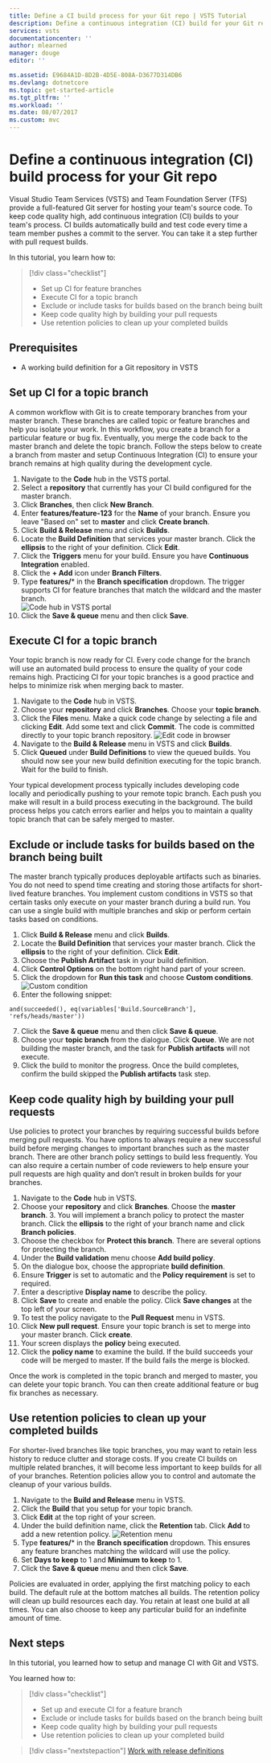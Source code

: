 ```yaml
---
title: Define a CI build process for your Git repo | VSTS Tutorial
description: Define a continuous integration (CI) build for your Git repo using VSTS
services: vsts
documentationcenter: ''
author: mlearned
manager: douge
editor: ''

ms.assetid: E9684A1D-8D2B-4D5E-808A-D3677D314DB6
ms.devlang: dotnetcore
ms.topic: get-started-article
ms.tgt_pltfrm: ''
ms.workload: ''
ms.date: 08/07/2017
ms.custom: mvc
---
```


# Define a continuous integration (CI) build process for your Git repo

Visual Studio Team Services (VSTS) and Team Foundation Server (TFS) provide a full-featured Git server for hosting your team's source code. To keep code quality high, add continuous integration (CI) builds to your team's process. CI builds automatically build and test code every time a team member pushes a commit to the server. You can take it a step further with pull request builds.

In this tutorial, you learn how to:

> [!div class="checklist"]
> * Set up CI for feature branches
> * Execute CI for a topic branch
> * Exclude or include tasks for builds based on the branch being built
> * Keep code quality high by building your pull requests
> * Use retention policies to clean up your completed builds

## Prerequisites
* A working build definition for a Git repository in VSTS

## Set up CI for a topic branch

A common workflow with Git is to create temporary branches from your master branch.  These branches are called topic or feature branches and help you isolate your work.  In this workflow, you create a branch for a particular feature or bug fix.  Eventually, you merge the code back to the master branch and delete the topic branch.  Follow the steps below to create a branch from master and setup Continuous Integration (CI) to ensure your branch remains at high quality during the development cycle.

1. Navigate to the **Code** hub in the VSTS portal.    
2. Select a **repository** that currently has your CI build configured for the master branch.  
3. Click **Branches**, then click **New Branch**.
4. Enter **features/feature-123**  for the **Name** of your branch.  Ensure you leave "Based on" set to **master** and click **Create branch**.  
5. Click **Build & Release** menu and click **Builds**.
6. Locate the **Build Definition** that services your master branch.  Click the **ellipsis** to the right of your definition.  Click **Edit**.
7. Click the **Triggers** menu for your build.  Ensure you have **Continuous Integration** enabled.
8.  Click the **+ Add** icon under **Branch Filters**.
9.  Type **features/*** in the **Branch specification** dropdown.  The trigger supports CI for feature branches that match the wildcard and the master branch.    
    ![Code hub in VSTS portal](_img/ci-build-git/triggerwildcard.png)
11.  Click the **Save & queue** menu and then click **Save**.

##  Execute CI for a topic branch

Your topic branch is now ready for CI.  Every code change for the branch will use an automated build process to ensure the quality of your code remains high.  Practicing CI for your topic branches is a good practice and helps to minimize risk when merging back to master.

1.  Navigate to the **Code** hub in VSTS.
2.  Choose your **repository** and click **Branches**.  Choose your **topic branch**.
3.  Click the **Files** menu.  Make a quick code change by selecting a file and clicking **Edit**.  Add some text and click **Commit**.  The code is committed directly to your topic branch repository.
     ![Edit code in browser](_img/ci-build-git/editcode.png)
4.  Navigate to the **Build & Release** menu in VSTS and click **Builds**.
5.  Click **Queued** under **Build Definitions** to view the queued builds.  You should now see your new build definition executing for the topic branch.  Wait for the build to finish.

Your typical development process typically includes developing code locally and periodically pushing to your remote topic branch.  Each push you make will result in a build process executing in the background.  The build process helps you catch errors earlier and helps you to maintain a quality topic branch that can be safely merged to master.  

## Exclude or include tasks for builds based on the branch being built

The master branch typically produces deployable artifacts such as binaries.  You do not need to spend time creating and storing those artifacts for short-lived feature branches.  You implement custom conditions in VSTS so that certain tasks only execute on your master branch during a build run.  You can use a single build with multiple branches and skip or perform certain tasks based on conditions. 

1. Click **Build & Release** menu and click **Builds**.
2. Locate the **Build Definition** that services your master branch.  Click the **ellipsis** to the right of your definition.  Click **Edit**.    
3. Choose the **Publish Artifact** task in your build definition.
4. Click **Control Options** on the bottom right hand part of your screen.
5. Click the dropdown for **Run this task** and choose **Custom conditions**.
    ![Custom condition](_img/ci-build-git/customconditions.png)
6. Enter the following snippet:
```
and(succeeded(), eq(variables['Build.SourceBranch'], 'refs/heads/master'))
```
7.  Click the **Save & queue** menu and then click **Save & queue**. 
8.  Choose your **topic branch** from the dialogue.  Click **Queue**.  We are not building the master branch, and the task for **Publish artifacts** will not execute.
9.  Click the build to monitor the progress.  Once the build completes, confirm the build skipped the **Publish artifacts** task step.
     

## Keep code quality high by building your pull requests

Use policies to protect your branches by requiring successful builds before merging pull requests.  You have options to always require a new successful build before merging changes to important branches such as the master branch.  There are other branch policy settings to build less frequently.  You can also require a certain number of code reviewers to help ensure your pull requests are high quality and don’t result in broken builds for your branches.

1.  Navigate to the **Code** hub in VSTS.
2.  Choose your **repository** and click **Branches**.  Choose the **master branch**.  3. You will implement a branch policy to protect the master branch.  Click the **ellipsis** to the right of your branch name and click **Branch policies**.    
4.  Choose the checkbox for **Protect this branch**.  There are several options for protecting the branch.    
5.  Under the **Build validation** menu choose **Add build policy**.
6.  On the dialogue box, choose the appropriate **build definition**.
7.  Ensure **Trigger** is set to automatic and the **Policy requirement** is set to required.
8.  Enter a descriptive **Display name** to describe the policy.  
9.  Click **Save** to create and enable the policy.  Click **Save changes** at the top left of your screen.
10.  To test the policy navigate to the **Pull Request** menu in VSTS.
11. Click **New pull request**.  Ensure your topic branch is set to merge into your master branch.  Click **create**.
12. Your screen displays the **policy** being executed.  
13.  Click the **policy name** to examine the build.  If the build succeeds your code will be merged to master.  If the build fails the merge is blocked.

Once the work is completed in the topic branch and merged to master, you can delete your topic branch.  You can then create additional feature or bug fix branches as necessary.

## Use retention policies to clean up your completed builds

For shorter-lived branches like topic branches, you may want to retain less history to reduce clutter and storage costs.  If you create CI builds on multiple related branches, it will become less important to keep builds for all of your branches.  Retention policies allow you to control and automate the cleanup of your various builds.

1.  Navigate to the **Build and Release** menu in VSTS.
2.  Click the **Build** that you setup for your topic branch.
3.  Click **Edit** at the top right of your screen.
4.  Under the build definition name, click the **Retention** tab.  Click **Add** to add a new retention policy.
    ![Retention menu](_img/ci-build-git/retentionpolicy.png)
5.  Type **features/*** in the **Branch specification** dropdown.  This ensures any feature branches matching the wildcard will use the policy.
6.  Set **Days to keep** to 1 and **Minimum to keep** to 1.
7.  Click the **Save & queue** menu and then click **Save**.  

Policies are evaluated in order, applying the first matching policy to each build. The default rule at the bottom matches all builds.  The retention policy will clean up build resources each day.  You retain at least one build at all times.  You can also choose to keep any particular build for an indefinite amount of time.

## Next steps

In this tutorial, you learned how to setup and manage CI with Git and VSTS.

You learned how to:

> [!div class="checklist"]
> * Set up and execute CI for a feature branch
> * Exclude or include tasks for builds based on the branch being built
> * Keep code quality high by building your pull requests
> * Use retention policies to clean up your completed build

> [!div class="nextstepaction"]
> [Work with release definitions](./work-with-release-definitions.md)